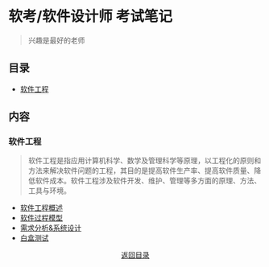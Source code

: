 # 软考/软件设计师 考试笔记 
> 兴趣是最好的老师  
## 目录
- [软件工程](#软件工程)  
## 内容
### 软件工程  
> 软件工程是指应用计算机科学、数学及管理科学等原理，以工程化的原则和方法来解决软件问题的工程，其目的是提高软件生产率、提高软件质量、降低软件成本。软件工程涉及软件开发、维护、管理等多方面的原理、方法、工具与环境。
- [软件工程概述](https://github.com/gong2xi/Software-exams/edit/main/%E8%BD%AF%E4%BB%B6%E5%B7%A5%E7%A8%8B/README.md#%E8%BD%AF%E4%BB%B6%E5%B7%A5%E7%A8%8B%E6%A6%82%E8%BF%B0)  
- [软件过程模型](https://github.com/gong2xi/Software-exams/edit/main/%E8%BD%AF%E4%BB%B6%E5%B7%A5%E7%A8%8B/README.md#%E8%BD%AF%E4%BB%B6%E8%BF%87%E7%A8%8B%E6%A8%A1%E5%9E%8B)
- [需求分析&系统设计](https://github.com/gong2xi/Software-exams/tree/main/%E8%BD%AF%E4%BB%B6%E5%B7%A5%E7%A8%8B#%E9%9C%80%E6%B1%82%E5%88%86%E6%9E%90%E4%B8%8E%E7%B3%BB%E7%BB%9F%E8%AE%BE%E8%AE%A1)
- [白盒测试](https://github.com/gong2xi/Software-exams/tree/main/%E8%BD%AF%E4%BB%B6%E5%B7%A5%E7%A8%8B#%E7%99%BD%E7%9B%92%E6%B5%8B%E8%AF%95)
<div align=center >
<a href=#目录>返回目录</a>
</div>
